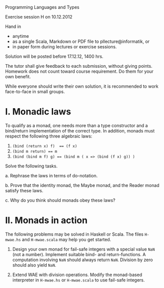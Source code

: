 Programming Languages and Types

Exercise session H on 10.12.2012

Hand in

- anytime
- as a single Scala, Markdown or PDF file to pllecture@informatik, or
- in paper form during lectures or exercise sessions.

Solution will be posted before 17.12.12, 1400 hrs.

The tutor shall give feedback to each submission, without giving
points. Homework does not count toward course requirement. Do them for
your own benefit.

While everyone should write their own solution, it is recommended to
work face-to-face in small groups.


I. Monadic laws
===============

To qualify as a monad, one needs more than a type constructor and a
bind/return implementation of the correct type. In addition, monads
must respect the following three algebraic laws:

1. `(bind (return x) f)  == (f x)`
2. `(bind m return) == m`
3. `(bind (bind m f) g) == (bind m ( x => (bind (f x) g)) )`

Solve the following tasks.

a. Rephrase the laws in terms of do-notation.

b. Prove that the identity monad, the Maybe monad, and the Reader
   monad satisfy these laws.

c. Why do you think should monads obey these laws?


II. Monads in action
====================

The following problems may be solved in Haskell or Scala.
The files `H-mwae.hs` and `H-mwae.scala` may help you get started.

1. Design your own monad for fail-safe integers with a special value
`NaN` (not a number). Implement suitable bind- and return-functions.
A computation involving `NaN` should always return `NaN`. Division
by zero should also yield `NaN`.

2. Extend WAE with division operations. Modify the monad-based
interpreter in `H-mwae.hs` or `H-mwae.scala` to use fail-safe
integers.

